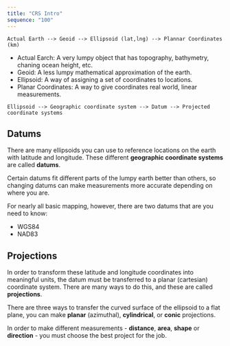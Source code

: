 ```yaml
---
title: "CRS Intro"
sequence: "100"
---
```


```text
Actual Earth --> Geoid --> Ellipsoid (lat,lng) --> Plannar Coordinates (km)
```

- Actual Earch: A very lumpy object that has topography, bathymetry, chaning ocean height, etc.
- Geoid: A less lumpy mathematical approximation of the earth.
- Ellipsoid: A way of assigning a set of coordinates to locations.
- Planar Coordinates: A way to give coordinates real world, linear measurements.

```text
Ellipsoid --> Geographic coordinate system --> Datum --> Projected coordinate systems
```

## Datums

There are many ellipsoids you can use to reference locations on the earth with latitude and longitude.
These different **geographic coordinate systems** are called **datums**.

Certain datums fit different parts of the lumpy earth better than others,
so changing datums can make measurements more accurate depending on where you are.

For nearly all basic mapping, however, there are two datums that are you need to know:

- WGS84
- NAD83

## Projections

In order to transform these latitude and longitude coordinates into meaningful units,
the datum must be transferred to a planar (cartesian) coordinate system.
There are many ways to do this, and these are called **projections**.

There are three ways to transfer the curved surface of the ellipsoid to a flat plane,
you can make **planar** (azimuthal), **cylindrical**, or **conic** projections.

In order to make different measurements - **distance**, **area**, **shape** or **direction** -
you must choose the best project for the job.


